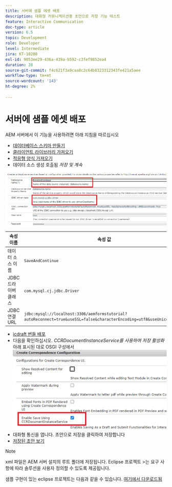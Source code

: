 ```yaml
---
title: 서버에 샘플 에셋 배포
description: 대화형 커뮤니케이션용 초안으로 저장 기능 테스트
feature: Interactive Communication
doc-type: article
version: 6.5
topic: Development
role: Developer
level: Intermediate
jira: KT-10208
exl-id: 9053ee29-436a-439a-b592-c3fef9852ea4
duration: 28
source-git-commit: f4c621f3a9caa8c2c64b8323312343fe421a5aee
workflow-type: tm+mt
source-wordcount: '143'
ht-degree: 2%

---
```


# 서버에 샘플 에셋 배포

AEM 서버에서 이 기능을 사용하려면 아래 지침을 따르십시오

* [데이터베이스 스키마 만들기](assets/icdrafts.sql)
* [클라이언트 라이브러리 가져오기](assets/icdrafts.zip)
* [적응형 양식 가져오기](assets/SavedDraftsAdaptiveForm.zip)
* 데이터 소스 생성 호출됨 _저장 및 계속_

![데이터 소스 만들기](assets/data-source.png)

| 속성 이름 | 속성 값 |
|---|---|
| 데이터 소스 이름 | `SaveAndContinue` |
| JDBC 드라이버 클래스 | `com.mysql.cj.jdbc.Driver` |
| JDBC 연결 URL | `jdbc:mysql://localhost:3306/aemformstutorial?autoReconnect=true&useSSL=false&characterEncoding=utf8&useUnicode=true` |

* [icdraft 번들 배포](assets/icdrafts.icdrafts.core-1.0-SNAPSHOT.jar)
* 다음을 확인하십시오. _CCRDocumentInstanceService를 사용하여 저장 활성화_ 아래 표시된 대로 OSGI 구성에서
  ![초안 활성화](assets/enable-drafts.png)
* 대화형 통신을 엽니다. 초안으로 저장을 클릭하여 저장합니다
* [저장된 초안 보기](http://localhost:4502/content/dam/formsanddocuments/saveddrafts/jcr:content?wcmmode=disabled)

>[!NOTE]
>xml 파일은 AEM 서버 설치의 루트 폴더에 저장됩니다. Eclipse 프로젝트 >는 요구 사항에 따라 솔루션을 사용자 정의할 수 있도록 제공됩니다.

샘플 구현이 있는 eclipse 프로젝트는 다음과 같을 수 있습니다. [여기에서 다운로드됨](assets/icdrafts-eclipse-project.zip)
